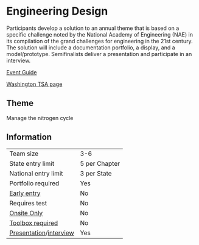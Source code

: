 # Engineering Design

Participants develop a solution to an annual theme that is based on a specific challenge noted by the National Academy of Engineering (NAE) in its compilation of the grand challenges for engineering in the 21st century. The solution will include a documentation portfolio, a display, and a model/prototype. Semifinalists deliver a presentation and participate in an interview.

[Event Guide](https://lwsd.sharepoint.com/:b:/r/sites/GR-JHS-TechnologyStudentAssociation-SCA/Shared%20Documents/2024-25/Event%20Guides/HS%20-%20Engineering%20Design.pdf)

[Washington TSA page](https://www.washingtontsa.org/high-school-events/engineering-design)

## Theme

Manage the nitrogen cycle

## Information

|                                              |               |
| -------------------------------------------- | ------------- |
| Team size                                    | 3-6           |
| State entry limit                            | 5 per Chapter |
| National entry limit                         | 3 per State   |
| Portfolio required                           | Yes           |
| [Early entry](/#terms)                       | No            |
| Requires test                                | No            |
| [Onsite Only](/#terms)                       | No            |
| [Toolbox required](/#terms)                  | No            |
| [Presentation](/#terms)/[interview](/#terms) | Yes           |
